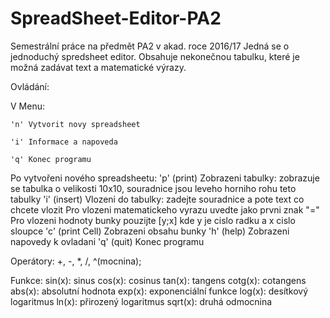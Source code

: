 # SpreadSheet-Editor-PA2
Semestrální práce na předmět PA2 v akad. roce 2016/17
Jedná se o jednoduchý spredsheet editor. Obsahuje nekonečnou tabulku, které je možná zadávat text a matematické výrazy.

Ovládání:

V Menu:

    'n' Vytvorit novy spreadsheet
    
    'i' Informace a napoveda
    
    'q' Konec programu
    
Po vytvořeni nového spreadsheetu:
    'p' (print) Zobrazeni tabulky: zobrazuje se tabulka o velikosti 10x10, souradnice jsou leveho horniho rohu teto tabulky
    'i' (insert) Vlozeni do tabulky: zadejte souradnice a pote text co chcete vlozit
               Pro vlozeni matematickeho vyrazu uvedte jako prvni znak "="
               Pro vlozeni hodnoty bunky pouzijte [y;x] kde y je cislo radku a x cislo sloupce
  'c' (print Cell) Zobrazeni obsahu bunky
  'h' (help) Zobrazeni napovedy k ovladani
  'q' (quit) Konec programu

Operátory:
+, -, *, /, ^(mocnina);

Funkce:
sin(x): sinus
cos(x): cosinus
tan(x): tangens
cotg(x): cotangens
abs(x): absolutní hodnota
exp(x): exponenciální funkce
log(x): desítkový logaritmus
ln(x): přirozený logaritmus
sqrt(x): druhá odmocnina
